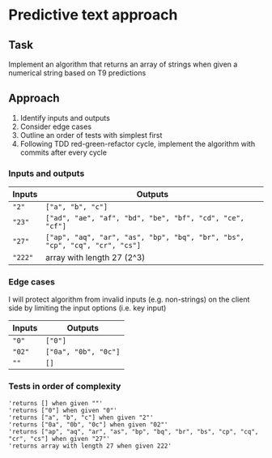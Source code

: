 # Predictive text approach

## Task

Implement an algorithm that returns an array of strings when given a numerical string based on T9 predictions

## Approach

1. Identify inputs and outputs
2. Consider edge cases
3. Outline an order of tests with simplest first
4. Following TDD red-green-refactor cycle, implement the algorithm with commits after every cycle

### Inputs and outputs

| Inputs  | Outputs                                                                    |
| ------- | -------------------------------------------------------------------------- |
| `"2"`   | `["a", "b", "c"]`                                                          |
| `"23"`  | `["ad", "ae", "af", "bd", "be", "bf", "cd", "ce", "cf"]`                   |
| `"27"`  | `["ap", "aq", "ar", "as", "bp", "bq", "br", "bs", "cp", "cq", "cr", "cs"]` |
| `"222"` | array with length 27 (2^3)                                                 |

### Edge cases

I will protect algorithm from invalid inputs (e.g. non-strings) on the client side by limiting the input options (i.e. key input)

| Inputs | Outputs              |
| ------ | -------------------- |
| `"0"`  | `["0"]`              |
| `"02"` | `["0a", "0b", "0c"]` |
| `""`   | `[]`                 |

### Tests in order of complexity

```
'returns [] when given ""'
'returns ["0"] when given "0"'
'returns ["a", "b", "c"] when given "2"'
'returns ["0a", "0b", "0c"] when given "02"'
'returns ["ap", "aq", "ar", "as", "bp", "bq", "br", "bs", "cp", "cq", "cr", "cs"] when given "27"'
'returns array with length 27 when given 222'
```
